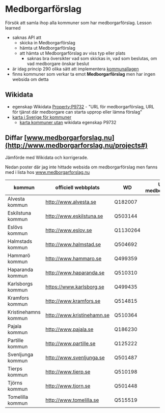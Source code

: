 # Medborgarförslag
Försök att samla ihop alla kommuner som har medborgarförslag. Lesson learned
* saknas API att 
  * skicka in Medborgarförslag
  * hämta ut Medborgarförslag
  * att hämta ut Medborgarförslag av viss typ eller plats
    * saknas bra översikter vad som skickas in, vad som beslutas, om vad medborgare önskar beslut 
* är idag princip 290 olika sätt att implementera [kommunallagen](https://www.riksdagen.se/sv/dokument-lagar/dokument/svensk-forfattningssamling/kommunallag-2017725_sfs-2017-725)
* finns kommuner som verkar ta emot **Medborgarförslag** men har ingen websida om detta

## Wikidata ##
* egenskap Wikidata [Property:P9732](https://www.wikidata.org/wiki/Property:P9732) - "URL för medborgarförslag, URL för tjänst där medborgare can starta upprop eller lämna förslag" 
* [karta i Sverige för kommuner](https://w.wiki/3z5Q)
  * [karta kommuner utan](https://w.wiki/3z5K) wikidata egenskap P9732 

## Diffar [www.medborgarforslag.nu](http://www.medborgarforslag.nu/projects#)
Jämförde med Wikidata och korrigerade.

Nedan poster där jag inte hittade websida om medborgarförslag men fanns med i lista hos www.medborgarforslag.nu

|kommun              |officiell webbplats       |WD      |URL för medborgarförslag|
|--------------------|--------------------------|--------|--------------------------|
|Alvesta kommun      |http://www.alvesta.se     |Q182007 |                          |
|Eskilstuna kommun   |http://www.eskilstuna.se  |Q503144 |                          |
|Eslövs kommun      |http://www.eslov.se       |Q1130264|                          |
|Halmstads kommun    |http://www.halmstad.se    |Q504692 |                          |
|Hammarö kommun     |http://www.hammaro.se     |Q499359 |                          |
|Haparanda kommun    |http://www.haparanda.se   |Q510310 |                          |
|Karlsborgs kommun   |https://www.karlsborg.se  |Q499435 |                          |
|Kramfors kommun     |http://www.kramfors.se    |Q514815 |                          |
|Kristinehamns kommun|http://www.kristinehamn.se|Q510364 |                          |
|Pajala kommun       |http://www.pajala.se      |Q186230 |                          |
|Partille kommun     |http://www.partille.se    |Q125222 |                          |
|Svenljunga kommun   |http://www.svenljunga.se  |Q501487 |                          |
|Tierps kommun       |http://www.tierp.se       |Q510198 |                          |
|Tjörns kommun      |http://www.tjorn.se       |Q501448 |                          |
|Tomelilla kommun    |http://www.tomelilla.se   |Q515519 |                          |
